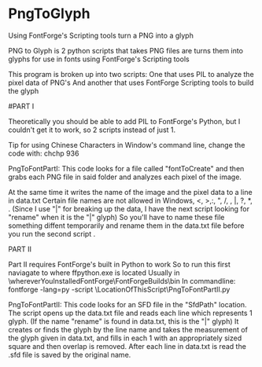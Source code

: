 # PngToGlyph
Using FontForge's Scripting tools turn a PNG into a glyph

PNG to Glyph is 2 python scripts that takes PNG files are turns them into glyphs for use in fonts using FontForge's Scripting tools

This program is broken up into two scripts: 
One that uses PIL to analyze the pixel data of PNG's
And another that uses FontForge Scripting tools to build the glyph


#PART I 


Theoretically you should be able to add PIL to FontForge's Python, but I couldn't get it to work, so 2 scripts instead of just 1.

Tip for using Chinese Characters in Window's command line, change the code with: chchp 936

PngToFontPartI:
This code looks for a file called "fontToCreate" and then grabs each PNG file in said folder and analyzes each pixel of the image.

At the same time it writes the name of the image and the pixel data to a line in data.txt
Certain file names are not allowed in Windows, <, >,:, ", /, \, |, ?, *, .
           (Since I use "|" for breaking up the data, I have the next script looking for "rename" when it is the "|" glyph)
So you'll have to name these file something diffent temporarily and rename them in the data.txt file before you run the second script .


PART II

Part II requires FontForge's built in Python to work
So to run this first naviagate to where ffpython.exe is located
Usually in \whereverYouInstalledFontForge\FontForgeBuilds\bin
In commandline:
fontforge -lang=py -script \LocationOfThisScript\PngToFontPartII.py

PngToFontPartII:
This code looks for an SFD file in the "SfdPath" location.
The script opens up the data.txt file and reads each line which represents 1 glyph.
           (If the name "rename" is found in data.txt, this is the "|" glyph)
It creates or finds the glyph by the line name and takes the measurement of the glyph given in data.txt,  and fills in each 1 with an appropriately sized square and then overlap is removed.
After each line in data.txt is read the .sfd file is saved by the original name.
